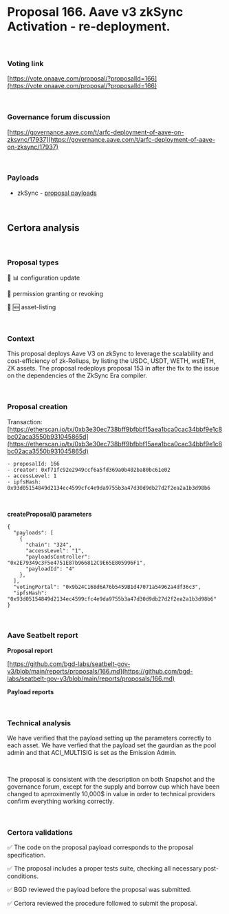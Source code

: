 # Proposal 166. Aave v3 zkSync Activation - re-deployment.

<br>

### Voting link

[https://vote.onaave.com/proposal/?proposalId=166](https://vote.onaave.com/proposal/?proposalId=166)

<br>

### Governance forum discussion

[https://governance.aave.com/t/arfc-deployment-of-aave-on-zksync/17937](https://governance.aave.com/t/arfc-deployment-of-aave-on-zksync/17937)

<br>

### Payloads

* zkSync - [proposal payloads](https://era.zksync.network//address/0x14A2aBb02E5C5fA9890ae831A7EAdAc7846923c3#code#F1#L72)

<br>

## Certora analysis

<br>

### Proposal types

:wrench: :bar_chart: configuration update

:handshake: permission granting or revoking

:gem: :new: asset-listing

<br>

### Context

This proposal deploys Aave V3 on zkSync to leverage the scalability and cost-efficiency of zk-Rollups, by listing the USDC, USDT, WETH, wstETH, ZK assets. The proposal redeploys proposal 153 in after the fix to the issue on the dependencies of the ZkSync Era compiler.

<br>

### Proposal creation

Transaction: [https://etherscan.io/tx/0xb3e30ec738bff9bfbbf15aea1bca0cac34bbf9e1c8bc02aca3550b931045865d](https://etherscan.io/tx/0xb3e30ec738bff9bfbbf15aea1bca0cac34bbf9e1c8bc02aca3550b931045865d)

```
- proposalId: 166
- creator: 0xf71fc92e2949ccf6a5fd369a0b402ba80bc61e02
- accessLevel: 1
- ipfsHash: 0x93d05154849d2134ec4599cfc4e9da9755b3a47d30d9db27d2f2ea2a1b3d98b6
```

<br>

**createProposal() parameters**

```
{
  "payloads": [ 
    { 
      "chain": "324", 
      "accessLevel": "1", 
      "payloadsController": "0x2E79349c3F5e4751E87b966812C9E65E805996F1", 
      "payloadId": "4" 
    }, 
  ], 
  "votingPortal": "0x9b24C168d6A76b5459B1d47071a54962a4df36c3", 
  "ipfsHash": "0x93d05154849d2134ec4599cfc4e9da9755b3a47d30d9db27d2f2ea2a1b3d98b6" 
}
```

<br>

### Aave Seatbelt report

**Proposal report**

[https://github.com/bgd-labs/seatbelt-gov-v3/blob/main/reports/proposals/166.md](https://github.com/bgd-labs/seatbelt-gov-v3/blob/main/reports/proposals/166.md)

**Payload reports**


<br>

### Technical analysis

We have verified that the payload setting up the parameters correctly to each asset. We have verfied that the payload set the gaurdian as the pool admin and that ACI_MULTISIG is set as the Emission Admin.

<br>

The proposal is consistent with the description on both Snapshot and the governance forum, except for the supply and borrow cup which have been changed to aprroximently 10,000$ in value in order to technical providers confirm everything working correctly.

<br>

### Certora validations

:white_check_mark: The code on the proposal payload corresponds to the proposal specification.

:white_check_mark: The proposal includes a proper tests suite, checking all necessary post-conditions.

:white_check_mark: BGD reviewed the payload before the proposal was submitted.

:white_check_mark: Certora reviewed the procedure followed to submit the proposal.
